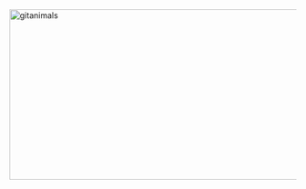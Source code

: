 <a href="https://www.gitanimals.org/">
      <img
        src="https://render.gitanimals.org/guilds/728239453192881525/draw"
        width="600"
        height="300"
        alt="gitanimals"
      />
    </a>
